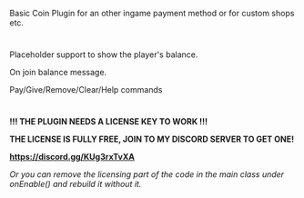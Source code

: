 Basic Coin Plugin for an other ingame payment method or for custom shops etc.

#
Placeholder support to show the player's balance.

On join balance message.

Pay/Give/Remove/Clear/Help commands

#

**!!! THE PLUGIN NEEDS A LICENSE KEY TO WORK !!!**

**THE LICENSE IS FULLY FREE, JOIN TO MY DISCORD SERVER TO GET ONE!**

**https://discord.gg/KUg3rxTvXA**

*Or you can remove the licensing part of the code in the main class under onEnable() and rebuild it without it.*
